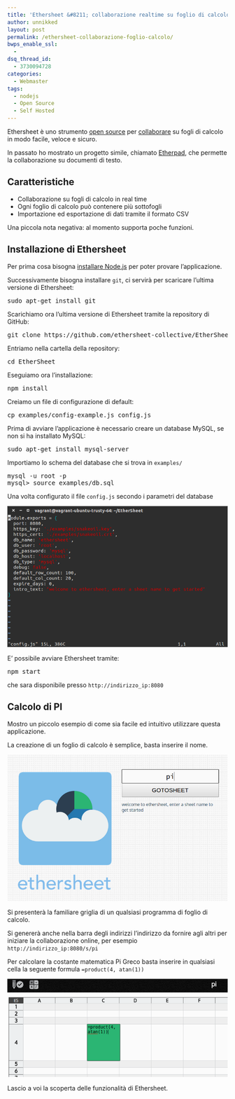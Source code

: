 ```yaml
---
title: 'Ethersheet &#8211; collaborazione realtime su foglio di calcolo'
author: unnikked
layout: post
permalink: /ethersheet-collaborazione-foglio-calcolo/
bwps_enable_ssl:
  - 
dsq_thread_id:
  - 3730094728
categories:
  - Webmaster
tags:
  - nodejs
  - Open Source
  - Self Hosted
---
```

<div align="center">
  <!-- unnikked - responsive - header --><ins class="adsbygoogle" style="display:block" data-ad-client="ca-pub-3846608868139288" data-ad-slot="2778724254" data-ad-format="auto"></ins>
</div>

  


Ethersheet è uno strumento <a href="https://github.com/ethersheet-collective/EtherSheet" title="Ethersheet su GitHub" target="_blank">open source</a> per <a href="https://ethersheet.org" title="Ethersheet" target="_blank">collaborare</a> su fogli di calcolo in modo facile, veloce e sicuro. 

In passato ho mostrato un progetto simile, chiamato <a href="come-installare-etherpad" title="Come installare Etherpad, un web editor real time su Linux per collaborare insieme" target="_blank">Etherpad</a>, che permette la collaborazione su documenti di testo. 

## Caratteristiche

  * Collaborazione su fogli di calcolo in real time
  * Ogni foglio di calcolo può contenere più sottofogli
  * Importazione ed esportazione di dati tramite il formato CSV

Una piccola nota negativa: al momento supporta poche funzioni. 

## Installazione di Ethersheet

Per prima cosa bisogna <a href="installare-node-js-su-ubuntu" title="Come installare Node.js su Debian, Ubuntu e derivate" target="_blank">installare Node.js</a> per poter provare l&#8217;applicazione. 

Successivamente bisogna installare `git`, ci servirà per scaricare l&#8217;ultima versione di Ethersheet:

<pre class="lang:default decode:true " >sudo apt-get install git</pre>

Scarichiamo ora l&#8217;ultima versione di Ethersheet tramite la repository di GitHub:

<pre class="lang:default decode:true " >git clone https://github.com/ethersheet-collective/EtherSheet.git</pre>

Entriamo nella cartella della repository:

<pre class="lang:default decode:true " >cd EtherSheet</pre>

Eseguiamo ora l&#8217;installazione:

<pre class="lang:default decode:true " >npm install</pre>

Creiamo un file di configurazione di default:

<pre class="lang:sh decode:true " >cp examples/config-example.js config.js</pre>

Prima di avviare l&#8217;applicazione è necessario creare un database MySQL, se non si ha installato MySQL:

<pre class="lang:sh decode:true " >sudo apt-get install mysql-server</pre>

Importiamo lo schema del database che si trova in `examples/`

<pre class="lang:sh decode:true " >mysql -u root -p
mysql&gt; source examples/db.sql</pre>

Una volta configurato il file `config.js` secondo i parametri del database

![ethersheet-configjs][1]

E&#8217; possibile avviare Ethersheet tramite:

<pre class="lang:sh decode:true " >npm start</pre>

che sara disponibile presso `http://indirizzo_ip:8080`

## Calcolo di PI

Mostro un piccolo esempio di come sia facile ed intuitivo utilizzare questa applicazione. 

La creazione di un foglio di calcolo è semplice, basta inserire il nome. 

![ethersheet-create][2]

Si presenterà la familiare griglia di un qualsiasi programma di foglio di calcolo. 

Si genererà anche nella barra degli indirizzi l&#8217;indirizzo da fornire agli altri per iniziare la collaborazione online, per esempio `http://indirizzo_ip:8080/s/pi`

Per calcolare la costante matematica Pi Greco basta inserire in qualsiasi cella la seguente formula `=product(4, atan(1))`

![ethersheet-pi][3]

Lascio a voi la scoperta delle funzionalità di Ethersheet. 

  


<div align="center">
  <!-- unnikked - responsive - footer --><ins class="adsbygoogle" style="display:block" data-ad-client="ca-pub-3846608868139288" data-ad-slot="4255457452" data-ad-format="auto"></ins>
</div>

 [1]: /wp-content/uploads/2015/04/ethersheet-configjs.png
 [2]: /wp-content/uploads/2015/04/ethersheet-create.png
 [3]: /wp-content/uploads/2015/04/ethersheet-pi.png